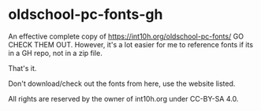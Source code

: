 # oldschool-pc-fonts-gh
An effective complete copy of https://int10h.org/oldschool-pc-fonts/ GO CHECK THEM OUT. However, it's a lot easier for me to reference fonts if its in a GH repo, not in a zip file.

That's it.

Don't download/check out the fonts from here, use the website listed.

All rights are reserved by the owner of int10h.org under CC-BY-SA 4.0.
